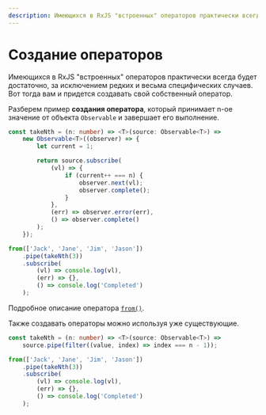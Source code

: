 ```yaml
---
description: Имеющихся в RxJS "встроенных" операторов практически всегда будет достаточно, за исключением редких и весьма специфических случаев. Вот тогда вам и придется создавать свой собственный оператор
---
```


# Создание операторов

Имеющихся в RxJS "встроенных" операторов практически всегда будет достаточно, за исключением редких и весьма специфических случаев. Вот тогда вам и придется создавать свой собственный оператор.

Разберем пример **создания оператора**, который принимает n-ое значение от объекта `Observable` и завершает его выполнение.

```ts
const takeNth = (n: number) => <T>(source: Observable<T>) =>
    new Observable<T>((observer) => {
        let current = 1;

        return source.subscribe(
            (vl) => {
                if (current++ === n) {
                    observer.next(vl);
                    observer.complete();
                }
            },
            (err) => observer.error(err),
            () => observer.complete()
        );
    });

from(['Jack', 'Jane', 'Jim', 'Jason'])
    .pipe(takeNth(3))
    .subscribe(
        (vl) => console.log(vl),
        (err) => {},
        () => console.log('Completed')
    );
```

Подробное описание оператора [`from()`](https://rxjs.dev/api/index/function/from).

Также создавать операторы можно используя уже существующие.

```ts
const takeNth = (n: number) => <T>(source: Observable<T>) =>
    source.pipe(filter((value, index) => index === n - 1));

from(['Jack', 'Jane', 'Jim', 'Jason'])
    .pipe(takeNth(3))
    .subscribe(
        (vl) => console.log(vl),
        (err) => {},
        () => console.log('Completed')
    );
```
